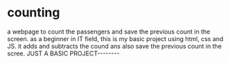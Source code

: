 # counting
a webpage to count the passengers and save the previous count in the screen.
as a beginner in IT field, this is my basic project using html, css and JS.
it adds and subtracts the cound ans also save the previous count in the scree.
JUST  A BASIC PROJECT--------
